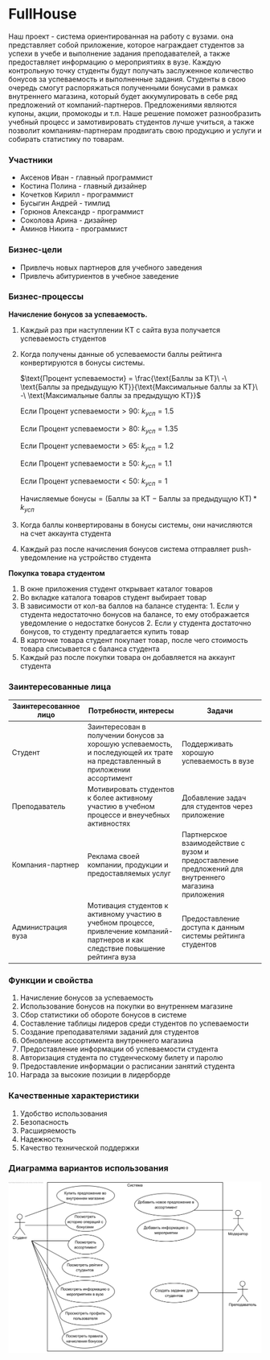 # FullHouse
Наш проект - система ориентированная на работу с вузами. она представляет собой приложение, которое награждает студентов за успехи в учебе и выполнение задания преподавателей, а также предоставляет информацию о мероприятиях в вузе. Каждую контрольную точку студенты будут получать заслуженное количество бонусов за успеваемость и выполненные задания.
Студенты в свою очередь смогут распоряжаться полученными бонусами в рамках внутреннего магазина, который будет аккумулировать в себе ряд предложений от компаний-партнеров. Предложениями являются купоны, акции, промокоды и т.п.
Наше решение поможет разнообразить учебный процесс и замотивировать студентов лучше учиться, а также позволит компаниям-партнерам продвигать свою продукцию и услуги и собирать статистику по товарам.

### Участники
- Аксенов Иван - главный программист
- Костина Полина - главный дизайнер
- Кочетков Кирилл - программист
- Бусыгин Андрей - тимлид
- Горюнов Александр - программист
- Соколова Арина - дизайнер
- Аминов Никита - программист

### Бизнес-цели
- Привлечь новых партнеров для учебного заведения
- Привлечь абитуриентов в учебное заведение

### Бизнес-процессы
**Начисление бонусов за успеваемость.** 
1. Каждый раз при наступлении КТ с сайта вуза получается успеваемость студентов
2. Когда получены данные об успеваемости баллы рейтинга конвертируются в бонусы системы.
    
    $\text{Процент успеваемости} = \frac{\text{Баллы за КТ}\ -\ \text{Баллы за предыдущую КТ}}{\text{Максимальные баллы за КТ}\ -\ \text{Максимальные баллы за предыдущую КТ}}$

    Если $\text{Процент успеваемости} > 90$: $k_{усп} = 1.5$

    Если $\text{Процент успеваемости} > 80$: $k_{усп} = 1.35$

    Если $\text{Процент успеваемости} > 65$: $k_{усп} = 1.2$

    Если $\text{Процент успеваемости} \ge 50$: $k_{усп} = 1.1$
    
    Если $\text{Процент успеваемости} < 50$: $k_{усп} = 1$

    $\text{Начисляемые бонусы} = (\text{Баллы за КТ}\ -\ \text{Баллы за предыдущую КТ}) * k_{усп}$
3. Когда баллы конвертированы в бонусы системы, они начисляются на счет аккаунта студента
4. Каждый раз после начисления бонусов система отправляет push-уведомление на устройство студента

**Покупка товара студентом**
1. В окне приложения студент открывает каталог товаров
2. Во вкладке каталога товаров студент выбирает товар
3. В зависимости от кол-ва баллов на балансе студента:
        1. Если у студента недостаточно бонусов на балансе, то ему отображается уведомление о недостатке бонусов
        2. Если у студента достаточно бонусов, то студенту предлагается купить товар
4. В карточке товара студент покупает товар, после чего стоимость товара списывается с баланса студента
5. Каждый раз после покупки товара он добавляется на аккаунт студента


### Заинтересованные лица
| Заинтересованное лицо | Потребности, интересы | Задачи |
| --- | --- | --- |
| Студент | Заинтересован в получении бонусов за хорошую успеваемость, и последующей их трате на представленный в приложении ассортимент | Поддерживать хорошую успеваемость в вузе |
| Преподаватель | Мотивировать студентов к более активному участию в учебном процессе и внеучебных активностях | Добавление задач для студентов через приложение |
| Компания-партнер | Реклама своей компании, продукции и предоставляемых услуг | Партнерское взаимодействие с вузом и предоставление предложений для внутреннего магазина приложения |
| Администрация вуза | Мотивация студентов к активному участию в учебном процессе, привлечение компаний-партнеров и как следствие повышение рейтинга вуза | Предоставление доступа к данным системы рейтинга студентов |

### Функции и свойства
1. Начисление бонусов за успеваемость
2. Использование бонусов на покупки во внутреннем магазине
3. Сбор статистики об обороте бонусов в системе
4. Составление таблицы лидеров среди студентов по успеваемости
5. Создание преподавателями заданий для студентов
6. Обновление ассортимента внутреннего магазина
7. Предоставление информации об успеваемости студента
8. Авторизация студента по студенческому билету и паролю
9. Предоставление информации о расписании занятий студента
10. Награда за высокие позиции в лидерборде

### Качественные характеристики
1. Удобство использования
2. Безопасность
3. Расширяемость
4. Надежность
5. Качество технической поддержки

### Диаграмма вариантов использования
![alt text](resources/images/Iteration2_UseCase.png)